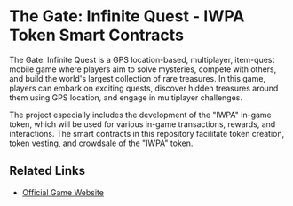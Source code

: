 
# The Gate: Infinite Quest - IWPA Token Smart Contracts

The Gate: Infinite Quest is a GPS location-based, multiplayer, item-quest mobile game where players aim to solve mysteries, compete with others, and build the world's largest collection of rare treasures. In this game, players can embark on exciting quests, discover hidden treasures around them using GPS location, and engage in multiplayer challenges.

The project especially includes the development of the "IWPA" in-game token, which will be used for various in-game transactions, rewards, and interactions. The smart contracts in this repository facilitate token creation, token vesting, and crowdsale of the "IWPA" token.


## Related Links

 - [Official Game Website](https://thegate.game/)

